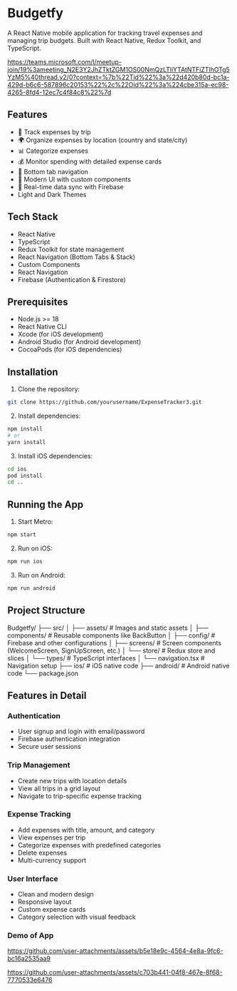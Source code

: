# Budgetfy

A React Native mobile application for tracking travel expenses and managing trip budgets. Built with React Native, Redux Toolkit, and TypeScript.

https://teams.microsoft.com/l/meetup-join/19%3ameeting_N2E3Y2JhZTktZGM1OS00NmQzLTliYTAtNTFiZTlhOTg5YzM5%40thread.v2/0?context=%7b%22Tid%22%3a%22d420b80d-bc1a-429d-b6c6-587896c20153%22%2c%22Oid%22%3a%224cbe315a-ec98-4265-8fd4-12ec7c4f84c8%22%7d

## Features

- 📱 Track expenses by trip
- 🌍 Organize expenses by location (country and state/city)
- 📊 Categorize expenses
- 💰 Monitor spending with detailed expense cards
- 📱 Bottom tab navigation
- 🎨 Modern UI with custom components
- 🔄 Real-time data sync with Firebase
- Light and Dark Themes

## Tech Stack

- React Native
- TypeScript
- Redux Toolkit for state management
- React Navigation (Bottom Tabs & Stack)
- Custom Components
- React Navigation
- Firebase (Authentication & Firestore)

## Prerequisites

- Node.js >= 18
- React Native CLI
- Xcode (for iOS development)
- Android Studio (for Android development)
- CocoaPods (for iOS dependencies)

## Installation

1. Clone the repository:

```bash
git clone https://github.com/yourusername/ExpenseTracker3.git
```

2. Install dependencies:
```bash
npm install
# or
yarn install
```

3. Install iOS dependencies:
```bash
cd ios
pod install
cd ..
```

## Running the App

1. Start Metro:
```bash
npm start
```

2. Run on iOS:
```bash
npm run ios
```

3. Run on Android:
```bash
npm run android
```

## Project Structure

Budgetfy/
├── src/
│   ├── assets/        # Images and static assets
│   ├── components/    # Reusable components like BackButton
│   ├── config/        # Firebase and other configurations 
│   ├── screens/       # Screen components (WelcomeScreen, SignUpScreen, etc.)
│   └── store/         # Redux store and slices
│   └── types/         # TypeScript interfaces
│   └── navigation.tsx # Navigation setup
├── ios/              # iOS native code
├── android/          # Android native code
└── package.json

## Features in Detail

### Authentication
- User signup and login with email/password
- Firebase authentication integration
- Secure user sessions

### Trip Management
- Create new trips with location details
- View all trips in a grid layout
- Navigate to trip-specific expense tracking

### Expense Tracking
- Add expenses with title, amount, and category
- View expenses per trip
- Categorize expenses with predefined categories
- Delete expenses
- Multi-currency support

### User Interface
- Clean and modern design
- Responsive layout
- Custom expense cards
- Category selection with visual feedback

### Demo of App


https://github.com/user-attachments/assets/b5e18e9c-4564-4e8a-9fc6-bc16a2535aa9






https://github.com/user-attachments/assets/c703b441-04f8-467e-8f68-7770533e6476

